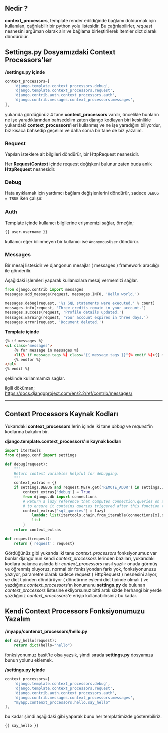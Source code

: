 ## Nedir ?
**context_processors**, template render edildiğinde bağlamı doldurmak için kullanılan, çağrılabilir bir python yolu listesidir. Bu çağrılabilirler, *request* nesnesini argüman olarak alır ve bağlama birleştirilerek itemler dict olarak döndürülür.

## Settings.py Dosyamızdaki Context Processors'ler

**/settings.py içinde**

```python
context_processors=[
    'django.template.context_processors.debug',
    'django.template.context_processors.request',
    'django.contrib.auth.context_processors.auth',
    'django.contrib.messages.context_processors.messages',
],
```

yukarıda gördüğünüz 4 tane **context_processors** vardır, öncelikle bunların ne işe yaradıklarından bahsedelim zaten django kodlayan biri kesinlikle yukarıdaki **context_processors**'leri kullanmış ve ne işe yaradığını biliyordur, biz kısaca bahsedip geçelim ve daha sonra bir tane de biz yazalım.

### Request
Yapılan isteklere ait bilgileri döndürür, bir HttpRequest nesnesidir.

Her **RequestContext** içinde request değişkeni bulunur zaten buda anlık **HttpRequest** nesnesidir.

### Debug
Hata ayıklamak için yardımcı bağlam değişlenlerini döndürür, sadece `DEBUG = TRUE` iken çalışır.

### Auth
Template içinde kullanıcı bilgilerine erişmemizi sağlar, örneğin;

```html
{{ user.username }}
```
kullanıcı eğer bilinmeyen bir kullanıcı ise `AnonymousUser` döndürür.

### Messages
Bir mesaj listesidir ve djangonun mesajlar ( messages ) framework aracılığı ile gönderilir.

Aşağıdaki işlemleri yaparak kullanıcılara mesaj vermemizi sağlar.

```python
from django.contrib import messages
messages.add_message(request, messages.INFO, 'Hello world.')

messages.debug(request, '%s SQL statements were executed.' % count)
messages.info(request, 'Three credits remain in your account.')
messages.success(request, 'Profile details updated.')
messages.warning(request, 'Your account expires in three days.')
messages.error(request, 'Document deleted.')
```

**Template içinde**
```html
{% if messages %}
<ul class="messages">
    {% for message in messages %}
    <li{% if message.tags %} class="{{ message.tags }}"{% endif %}>{{ message }}</li>
    {% endfor %}
</ul>
{% endif %}
```

şeklinde kullanmamızı sağlar.

ilgili döküman; https://docs.djangoproject.com/en/2.2/ref/contrib/messages/

--------

## Context Processors Kaynak Kodları

Yukarıdaki **context_processors**'lerin içinde iki tane *debug* ve *request*'in kodlarına bakalım bir.

**django.template.context_processors'ın kaynak kodları**

```python
import itertools
from django.conf import settings

def debug(request):
    """
    Return context variables helpful for debugging.
    """
    context_extras = {}
    if settings.DEBUG and request.META.get('REMOTE_ADDR') in settings.INTERNAL_IPS:
        context_extras['debug'] = True
        from django.db import connections
        # Return a lazy reference that computes connection.queries on access,
        # to ensure it contains queries triggered after this function runs.
        context_extras['sql_queries'] = lazy(
            lambda: list(itertools.chain.from_iterable(connections[x].queries for x in connections)),
            list
        )
    return context_extras

def request(request):
    return {'request': request}
```

Gördüğünüz gibi yukarıda iki tane *context_processors* fonksiyonumuz var bunlar django'nun kendi *context_processors* lerinden bazıları, yukarıdaki kodlara bakınca aslında bir *context_processors* nasıl yazılır onuda görmüş ve öğrenmiş oluyoruz, normal bir fonksiyondan farkı yok, fonksiyonunuzu yazıyor, parametre olarak sadece request ( HttpRequest ) nesnesini alıyor, ve dict tipinden döndürüyor ( döndürme eylemi dict tipinde olmalı ) ve yazdığınız *context_processors*'ın konumunu **settings.py** de bulunan *context_processors* listesine ekliyorsunuz bitti artık sizde herhangi bir yerde yazdığınız *context_processors*'e erişip kullanabilirsiniz bu kadar.

## Kendi Context Processors Fonksiyonumuzu Yazalım

**/myapp/contenxt_processors/hello.py**

```python
def say_hello(request):
	return dict(hello="hello")
```

fonksiyonumuz basit'te olsa yazsık, şimdi sırada **settings.py** dosyamıza bunun yolunu eklemek.

**/settings.py içinde**

```python
context_processors=[
    'django.template.context_processors.debug',
    'django.template.context_processors.request',
    'django.contrib.auth.context_processors.auth',
    'django.contrib.messages.context_processors.messages',
	"myapp.contenxt_processors.hello.say_hello"
],
```

bu kadar şimdi aşağıdaki gibi yaparak bunu her templatimizde gösterebiliriz.

```html
{{ say_hello }}
```
